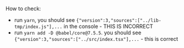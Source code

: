 How to check:

- run `yarn`, you should see `{"version":3,"sources":["../lib-tmp/index.js"],...` in the console - THIS IS INCORRECT
- run `yarn add -D @babel/core@7.5.5`. you should see `{"version":3,"sources":["../src/index.tsx"],...` - this is correct
